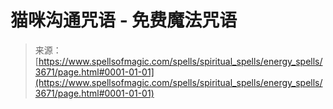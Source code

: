 <!--yml

类别：未分类

日期：2024-06-12 18:37:21

-->

# 猫咪沟通咒语 - 免费魔法咒语

> 来源：[https://www.spellsofmagic.com/spells/spiritual_spells/energy_spells/3671/page.html#0001-01-01](https://www.spellsofmagic.com/spells/spiritual_spells/energy_spells/3671/page.html#0001-01-01)
